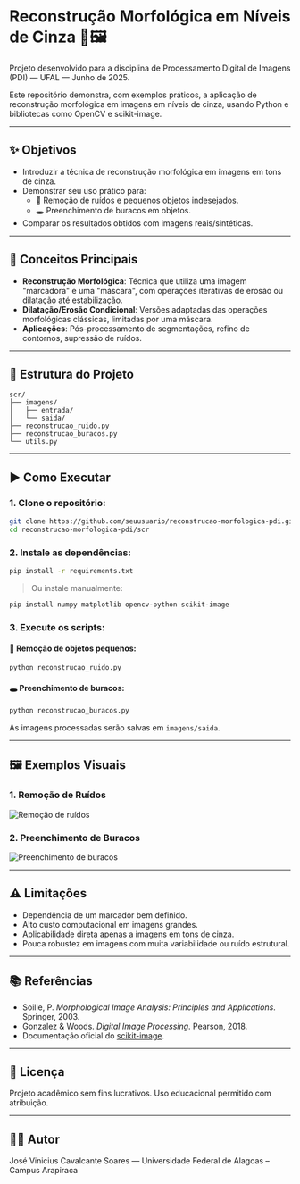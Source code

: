 # Reconstrução Morfológica em Níveis de Cinza 🧠🖼️

Projeto desenvolvido para a disciplina de Processamento Digital de Imagens (PDI) — UFAL — Junho de 2025.

Este repositório demonstra, com exemplos práticos, a aplicação de reconstrução morfológica em imagens em níveis de cinza, usando Python e bibliotecas como OpenCV e scikit-image.

---

## ✨ Objetivos

- Introduzir a técnica de reconstrução morfológica em imagens em tons de cinza.
- Demonstrar seu uso prático para:
  - 🧹 Remoção de ruídos e pequenos objetos indesejados.
  - 🕳️ Preenchimento de buracos em objetos.
- Comparar os resultados obtidos com imagens reais/sintéticas.

---

## 🧠 Conceitos Principais

- **Reconstrução Morfológica**: Técnica que utiliza uma imagem "marcadora" e uma "máscara", com operações iterativas de erosão ou dilatação até estabilização.
- **Dilatação/Erosão Condicional**: Versões adaptadas das operações morfológicas clássicas, limitadas por uma máscara.
- **Aplicações**: Pós-processamento de segmentações, refino de contornos, supressão de ruídos.

---

## 📁 Estrutura do Projeto

```
scr/
├── imagens/
│   ├── entrada/
│   └── saida/
├── reconstrucao_ruido.py
├── reconstrucao_buracos.py
└── utils.py
```

---

## ▶️ Como Executar

### 1. Clone o repositório:

```bash
git clone https://github.com/seuusuario/reconstrucao-morfologica-pdi.git
cd reconstrucao-morfologica-pdi/scr
```

### 2. Instale as dependências:

```bash
pip install -r requirements.txt
```

> Ou instale manualmente:
```bash
pip install numpy matplotlib opencv-python scikit-image
```

### 3. Execute os scripts:

#### 🧹 Remoção de objetos pequenos:
```bash
python reconstrucao_ruido.py
```

#### 🕳️ Preenchimento de buracos:
```bash
python reconstrucao_buracos.py
```

As imagens processadas serão salvas em `imagens/saida`.

---

## 🖼️ Exemplos Visuais

### 1. Remoção de Ruídos
![Remoção de ruídos](imagens_saida_ruido.png)

### 2. Preenchimento de Buracos
![Preenchimento de buracos](filled_holes_image_plot.jpg)


---

## ⚠️ Limitações

- Dependência de um marcador bem definido.
- Alto custo computacional em imagens grandes.
- Aplicabilidade direta apenas a imagens em tons de cinza.
- Pouca robustez em imagens com muita variabilidade ou ruído estrutural.

---

## 📚 Referências

- Soille, P. *Morphological Image Analysis: Principles and Applications*. Springer, 2003.
- Gonzalez & Woods. *Digital Image Processing*. Pearson, 2018.
- Documentação oficial do [scikit-image](https://scikit-image.org/).

---

## 📌 Licença

Projeto acadêmico sem fins lucrativos. Uso educacional permitido com atribuição.

---

## 👨‍💻 Autor

José Vinicius Cavalcante Soares  — Universidade Federal de Alagoas – Campus Arapiraca
